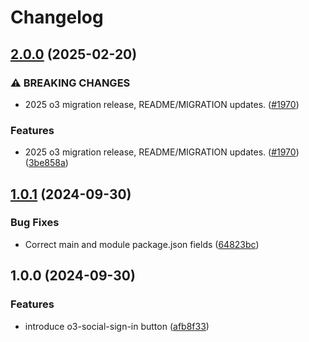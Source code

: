 # Changelog

## [2.0.0](https://github.com/Financial-Times/origami/compare/o3-social-sign-in-v1.0.1...o3-social-sign-in-v2.0.0) (2025-02-20)


### ⚠ BREAKING CHANGES

* 2025 o3 migration release, README/MIGRATION updates. ([#1970](https://github.com/Financial-Times/origami/issues/1970))

### Features

* 2025 o3 migration release, README/MIGRATION updates. ([#1970](https://github.com/Financial-Times/origami/issues/1970)) ([3be858a](https://github.com/Financial-Times/origami/commit/3be858a81a79c3f92c4dff8b4aab5c95b600c7ee))

## [1.0.1](https://github.com/Financial-Times/origami/compare/o3-social-sign-in-v1.0.0...o3-social-sign-in-v1.0.1) (2024-09-30)


### Bug Fixes

* Correct main and module package.json fields ([64823bc](https://github.com/Financial-Times/origami/commit/64823bce719403afc92449043f22402f311098b5))

## 1.0.0 (2024-09-30)


### Features

* introduce o3-social-sign-in button ([afb8f33](https://github.com/Financial-Times/origami/commit/afb8f33ed1484aad4ef2f87b62352e67e05f743e))
